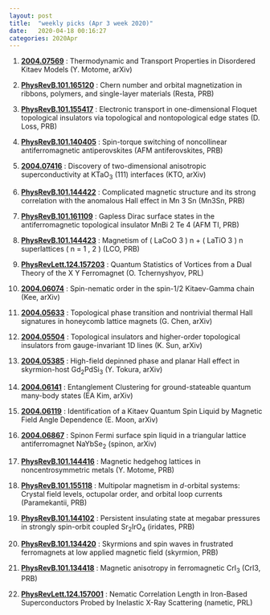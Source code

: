 ```yaml
---
layout: post
title:  "weekly picks (Apr 3 week 2020)"
date:   2020-04-18 00:16:27
categories: 2020Apr
---
```




1. **[2004.07569](http://arxiv.org/abs/2004.07569)** :  Thermodynamic and Transport Properties in Disordered Kitaev Models (Y. Motome, arXiv)

1. **[PhysRevB.101.165120](https://link.aps.org/doi/10.1103/PhysRevB.101.165120)** :  Chern number and orbital magnetization in ribbons, polymers, and single-layer materials (Resta, PRB)

1. **[PhysRevB.101.155417](https://link.aps.org/doi/10.1103/PhysRevB.101.155417)** :  Electronic transport in one-dimensional Floquet topological insulators via topological and nontopological edge states (D. Loss, PRB)

1. **[PhysRevB.101.140405](https://link.aps.org/doi/10.1103/PhysRevB.101.140405)** :  Spin-torque switching of noncollinear antiferromagnetic antiperovskites (AFM antiferovskites, PRB)


1. **[2004.07416](http://arxiv.org/abs/2004.07416)** :  Discovery of two-dimensional anisotropic superconductivity at KTaO$_3$ (111) interfaces (KTO, arXiv)

1. **[PhysRevB.101.144422](https://link.aps.org/doi/10.1103/PhysRevB.101.144422)** :  Complicated magnetic structure and its strong correlation with the anomalous Hall effect in Mn 3 Sn (Mn3Sn, PRB)

1. **[PhysRevB.101.161109](https://link.aps.org/doi/10.1103/PhysRevB.101.161109)** :  Gapless Dirac surface states in the antiferromagnetic topological insulator MnBi 2 Te 4 (AFM TI, PRB)

1. **[PhysRevB.101.144423](https://link.aps.org/doi/10.1103/PhysRevB.101.144423)** :  Magnetism of ( LaCoO 3 ) n + ( LaTiO 3 ) n superlattices ( n = 1 , 2 ) (LCO, PRB)

1. **[PhysRevLett.124.157203](https://link.aps.org/doi/10.1103/PhysRevLett.124.157203)** :  Quantum Statistics of Vortices from a Dual Theory of the X Y Ferromagnet (O. Tchernyshyov, PRL)


1. **[2004.06074](http://arxiv.org/abs/2004.06074)** :  Spin-nematic order in the spin-1/2 Kitaev-Gamma chain (Kee, arXiv)

1. **[2004.05633](http://arxiv.org/abs/2004.05633)** :  Topological phase transition and nontrivial thermal Hall signatures in honeycomb lattice magnets (G. Chen, arXiv)

1. **[2004.05504](http://arxiv.org/abs/2004.05504)** :  Topological insulators and higher-order topological insulators from gauge-invariant 1D lines (K. Sun, arXiv)


1. **[2004.05385](http://arxiv.org/abs/2004.05385)** :  High-field depinned phase and planar Hall effect in skyrmion-host Gd$_2$PdSi$_3$ (Y. Tokura, arXiv)

1. **[2004.06141](http://arxiv.org/abs/2004.06141)** :  Entanglement Clustering for ground-stateable quantum many-body states (EA Kim, arXiv)

1. **[2004.06119](http://arxiv.org/abs/2004.06119)** :  Identification of a Kitaev Quantum Spin Liquid by Magnetic Field Angle Dependence (E. Moon, arXiv)

1. **[2004.06867](http://arxiv.org/abs/2004.06867)** :  Spinon Fermi surface spin liquid in a triangular lattice antiferromagnet NaYbSe$_2$ (spinon, arXiv)

1. **[PhysRevB.101.144416](https://link.aps.org/doi/10.1103/PhysRevB.101.144416)** :  Magnetic hedgehog lattices in noncentrosymmetric metals (Y. Motome, PRB)


1. **[PhysRevB.101.155118](https://link.aps.org/doi/10.1103/PhysRevB.101.155118)** :  Multipolar magnetism in $d$-orbital systems: Crystal field levels, octupolar order, and orbital loop currents (Paramekantii, PRB)

1. **[PhysRevB.101.144102](https://link.aps.org/doi/10.1103/PhysRevB.101.144102)** :  Persistent insulating state at megabar pressures in strongly spin-orbit coupled $\mathrm{S}{\mathrm{r}}_{2}\mathrm{Ir}{\mathrm{O}}_{4}$ (iridates, PRB)

1. **[PhysRevB.101.134420](https://link.aps.org/doi/10.1103/PhysRevB.101.134420)** :  Skyrmions and spin waves in frustrated ferromagnets at low applied magnetic field (skyrmion, PRB)

1. **[PhysRevB.101.134418](https://link.aps.org/doi/10.1103/PhysRevB.101.134418)** :  Magnetic anisotropy in ferromagnetic ${\mathrm{CrI}}_{3}$ (CrI3, PRB)

1. **[PhysRevLett.124.157001](https://link.aps.org/doi/10.1103/PhysRevLett.124.157001)** :  Nematic Correlation Length in Iron-Based Superconductors Probed by Inelastic X-Ray Scattering (nametic, PRL)

